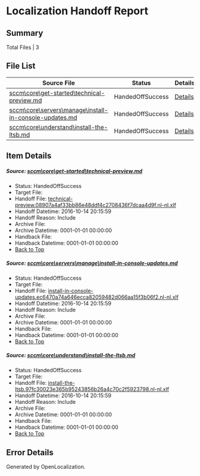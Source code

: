 # <a name='report-top'></a> Localization Handoff Report

## Summary
 Total Files | 3

## File List
 Source File | Status | Details 
 ----------- | ------ | ------- 
 [sccm\core\get-started\technical-preview.md](https://github.com/Microsoft/SCCMDocs-pr/blob/211f700e7ee8817ded3885bfe21b6e9e68261477/sccm/core/get-started/technical-preview.md) | HandedOffSuccess | [Details](#5861c939ef97a28617410d41378ce091b9dff662197)
 [sccm\core\servers\manage\install-in-console-updates.md](https://github.com/Microsoft/SCCMDocs-pr/blob/211f700e7ee8817ded3885bfe21b6e9e68261477/sccm/core/servers/manage/install-in-console-updates.md) | HandedOffSuccess | [Details](#2aa4464bb5e2a457f3adef8889ce1b6a804299cc354)
 [sccm\core\understand\install-the-ltsb.md](https://github.com/Microsoft/SCCMDocs-pr/blob/211f700e7ee8817ded3885bfe21b6e9e68261477/sccm/core/understand/install-the-ltsb.md) | HandedOffSuccess | [Details](#cb99a8194767fa485e22024435b68688ed4aa0c4394)

## Item Details
##### <a name='5861c939ef97a28617410d41378ce091b9dff662197'></a> Source: [sccm\core\get-started\technical-preview.md](https://github.com/Microsoft/SCCMDocs-pr/blob/211f700e7ee8817ded3885bfe21b6e9e68261477/sccm/core/get-started/technical-preview.md)
* Status: HandedOffSuccess
* Target File: 
* Handoff File: [technical-preview.08907a4af33bb86e48ddf4c2708436f7dcaa4d9f.nl-nl.xlf](https://github.com/Microsoft/SCCMDocs-pr.handoff/blob/76fe1b2e484bb07c22685ff1c15dfc29e68b7a6e/ol-handoff/Microsoft/SCCMDocs-pr.nl-nl/live/technical-preview.08907a4af33bb86e48ddf4c2708436f7dcaa4d9f.nl-nl.xlf)
* Handoff Datetime: 2016-10-14 20:15:59
* Handoff Reason: Include
* Archive File: 
* Archive Datetime: 0001-01-01 00:00:00
* Handback File: 
* Handback Datetime: 0001-01-01 00:00:00
* [Back to Top](#report-top)

##### <a name='2aa4464bb5e2a457f3adef8889ce1b6a804299cc354'></a> Source: [sccm\core\servers\manage\install-in-console-updates.md](https://github.com/Microsoft/SCCMDocs-pr/blob/211f700e7ee8817ded3885bfe21b6e9e68261477/sccm/core/servers/manage/install-in-console-updates.md)
* Status: HandedOffSuccess
* Target File: 
* Handoff File: [install-in-console-updates.ec6470a74a646ecca82059482d066aa15f3b06f2.nl-nl.xlf](https://github.com/Microsoft/SCCMDocs-pr.handoff/blob/76fe1b2e484bb07c22685ff1c15dfc29e68b7a6e/ol-handoff/Microsoft/SCCMDocs-pr.nl-nl/live/install-in-console-updates.ec6470a74a646ecca82059482d066aa15f3b06f2.nl-nl.xlf)
* Handoff Datetime: 2016-10-14 20:15:59
* Handoff Reason: Include
* Archive File: 
* Archive Datetime: 0001-01-01 00:00:00
* Handback File: 
* Handback Datetime: 0001-01-01 00:00:00
* [Back to Top](#report-top)

##### <a name='cb99a8194767fa485e22024435b68688ed4aa0c4394'></a> Source: [sccm\core\understand\install-the-ltsb.md](https://github.com/Microsoft/SCCMDocs-pr/blob/211f700e7ee8817ded3885bfe21b6e9e68261477/sccm/core/understand/install-the-ltsb.md)
* Status: HandedOffSuccess
* Target File: 
* Handoff File: [install-the-ltsb.97fc30023e365b95243856b26a4c70c2f5923798.nl-nl.xlf](https://github.com/Microsoft/SCCMDocs-pr.handoff/blob/76fe1b2e484bb07c22685ff1c15dfc29e68b7a6e/ol-handoff/Microsoft/SCCMDocs-pr.nl-nl/live/install-the-ltsb.97fc30023e365b95243856b26a4c70c2f5923798.nl-nl.xlf)
* Handoff Datetime: 2016-10-14 20:15:59
* Handoff Reason: Include
* Archive File: 
* Archive Datetime: 0001-01-01 00:00:00
* Handback File: 
* Handback Datetime: 0001-01-01 00:00:00
* [Back to Top](#report-top)


## Error Details

Generated by OpenLocalization.
